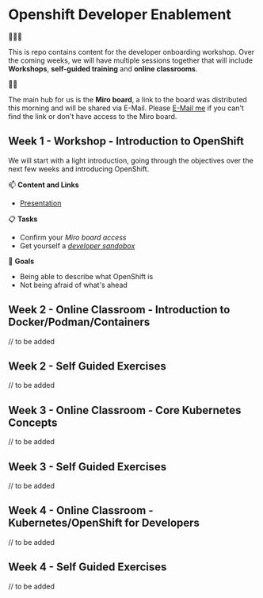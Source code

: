 # Openshift Developer Enablement
👋👋👋

This is repo contains content for the developer onboarding workshop. Over the coming weeks, we will have multiple sessions together that will include **Workshops**, **self-guided training** and **online classrooms**. 

👀🚨

The main hub for us is the **Miro board**, a link to the board was distributed this morning and will be shared via E-Mail. Please <a href="mailto:fmoss@redhat.com">E-Mail me</a> if you can't find the link or don't have access to the Miro board.

## Week 1 - Workshop - Introduction to OpenShift

We will start with a light introduction, going through the objectives over the next few weeks and introducing OpenShift. 

📫  **Content and Links**

- [Presentation](https://github.com/florianmoss/openshift-developer-enablement/blob/master/week1/OpenShift4%20%20-%20Developers%20Edition.pdf)

📋  **Tasks**

- Confirm your _Miro board access_
- Get yourself a _[developer sandobox](https://developers.redhat.com/developer-sandbox/get-started)_

🥅  **Goals**

- Being able to describe what OpenShift is
- Not being afraid of what's ahead

## Week 2 - Online Classroom - Introduction to Docker/Podman/Containers

// to be added

## Week 2 - Self Guided Exercises

// to be added

## Week 3 - Online Classroom - Core Kubernetes Concepts

// to be added

## Week 3 - Self Guided Exercises

// to be added

## Week 4 - Online Classroom - Kubernetes/OpenShift for Developers

// to be added

## Week 4 - Self Guided Exercises

// to be added

